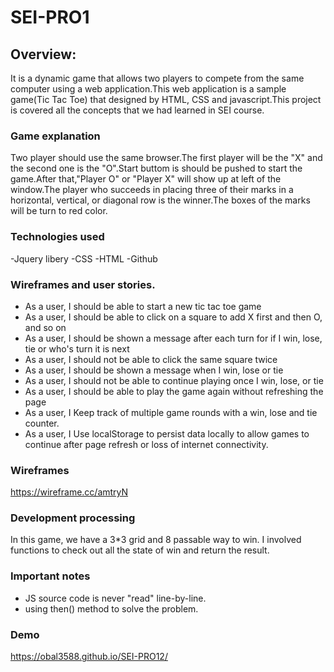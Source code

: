 # SEI-PRO1
## Overview:
It is a dynamic game that allows two players to compete from the same computer using a web application.This web application is a sample game(Tic Tac Toe) that designed by HTML, CSS and javascript.This project is covered all the concepts that we had learned in SEI course.

### Game explanation 
Two player should use the same browser.The first player will be the "X" and the second one is the "O".Start buttom is should be pushed to start the game.After that,"Player O" or "Player X" will show up at left of the window.The player who succeeds in placing three of their marks in a horizontal, vertical, or diagonal row is the winner.The boxes of the marks will be turn to red color.

### Technologies used
-Jquery libery 
-CSS
-HTML
-Github 

### Wireframes and user stories.
- As a user, I should be able to start a new tic tac toe game
- As a user, I should be able to click on a square to add X first and then O, and so on
- As a user, I should be shown a message after each turn for if I win, lose, tie or who's turn it is next
- As a user, I should not be able to click the same square twice
- As a user, I should be shown a message when I win, lose or tie
- As a user, I should not be able to continue playing once I win, lose, or tie
- As a user, I should be able to play the game again without refreshing the page
-	As a user, I Keep track of multiple game rounds with a win, lose and tie counter.
-	As a user, I Use localStorage to persist data locally to allow games to continue after page refresh or loss of internet connectivity.


### Wireframes  
https://wireframe.cc/amtryN

### Development processing
In this game, we have a 3*3 grid and 8 passable way to win. I involved functions to check out all the state of win and return the result.

### Important notes
- JS source code is never "read" line-by-line.
-	using then() method to solve the problem.


### Demo
https://obal3588.github.io/SEI-PRO12/









